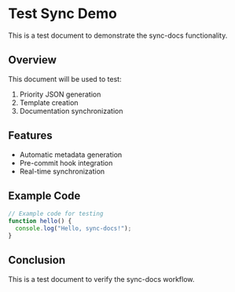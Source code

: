 # Test Sync Demo

This is a test document to demonstrate the sync-docs functionality.

## Overview

This document will be used to test:
1. Priority JSON generation
2. Template creation
3. Documentation synchronization

## Features

- Automatic metadata generation
- Pre-commit hook integration
- Real-time synchronization

## Example Code

```javascript
// Example code for testing
function hello() {
  console.log("Hello, sync-docs!");
}
```

## Conclusion

This is a test document to verify the sync-docs workflow.